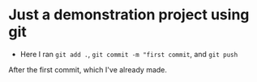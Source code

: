 # Just a demonstration project using git

- Here I ran `git add .`, `git commit -m "first commit`, and `git push`

After the first commit, which I've already made.